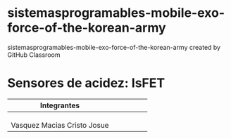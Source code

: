 # sistemasprogramables-mobile-exo-force-of-the-korean-army
sistemasprogramables-mobile-exo-force-of-the-korean-army created by GitHub Classroom


# Sensores de acidez: IsFET
| Integrantes                 |   |   |   |   |   |
|-----------------------------|---|---|---|---|---|
|                             |   |   |   |   |   |
|                             |   |   |   |   |   |
|                             |   |   |   |   |   |
| Vasquez Macias Cristo Josue |   |   |   |   |   |
